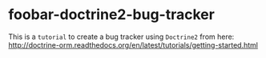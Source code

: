 # foobar-doctrine2-bug-tracker
This is a `tutorial` to create a bug tracker using `Doctrine2` from here: http://doctrine-orm.readthedocs.org/en/latest/tutorials/getting-started.html
